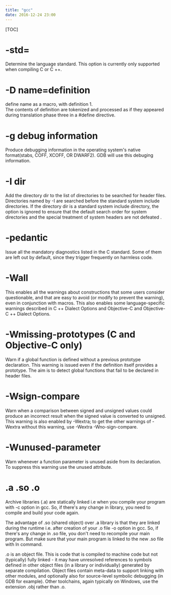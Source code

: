 ```yaml
---  
title: "gcc"   
date: 2016-12-24 23:00  
---  
```

[TOC]  

# -std=
Determine the language standard. This option is currently only supported when compiling C or C ++.

# -D name=definition
define name as a macro, with definition 1.  
The contents of definition are tokenized and processed as if they appeared during translation phase three in a #define directive. 

# -g debug information
Produce debugging information in the operating system's native format(stabs, COFF, XCOFF, OR DWARF2). GDB will use this debuging information.

# -I dir 
Add the directory dir to the list of directories to be searched for header files. Directories named by -I are searched before the standard system include directories. If the directory dir is a standard system include directory, the option is ignored to ensure that the default search order for system directories and the special treatment of system headers are not defeated . 

# -pedantic
Issue all the mandatory diagnostics listed in the C standard. Some of them are left out by default, since they trigger frequently on harmless code.


# -Wall
This enables all the warnings about constructions that some users consider questionable, and that are easy to avoid (or modify to prevent the warning), even in conjunction with macros. This also enables some language-specific warnings described in C ++ Dialect Options and Objective-C and Objective-C ++ Dialect Options.

# -Wmissing-prototypes (C and Objective-C only)
Warn if a global function is defined without a previous prototype declaration. This warning is issued even if the definition itself provides a prototype. The aim is to detect global functions that fail to be declared in header files.

# -Wsign-compare
Warn when a comparison between signed and unsigned values could produce an incorrect result when the signed value is converted to unsigned. This warning is also enabled by -Wextra; to get the other warnings of -Wextra without this warning, use -Wextra -Wno-sign-compare.


# -Wunused-parameter
Warn whenever a function parameter is unused aside from its declaration.
To suppress this warning use the unused attribute.


# .a .so .o
Archive libraries (.a) are statically linked i.e when you compile your program with -c option in gcc. So, if there's any change in library, you need to compile and build your code again.

The advantage of .so (shared object) over .a library is that they are linked during the runtime i.e. after creation of your .o file -o option in gcc. So, if there's any change in .so file, you don't need to recompile your main program. But make sure that your main program is linked to the new .so file with ln command.

.o is an object file. This is code that is compiled to machine code but not (typically) fully linked - it may have unresolved references to symbols defined in other object files (in a library or individually) generated by separate compilation. Object files contain meta-data to support linking with other modules, and optionally also for source-level symbolic debugging (in GDB for example). Other toolchains, again typically on Windows, use the extension .obj rather than .o.
